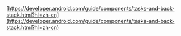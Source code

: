 [https://developer.android.com/guide/components/tasks-and-back-stack.html?hl=zh-cn](https://developer.android.com/guide/components/tasks-and-back-stack.html?hl=zh-cn)